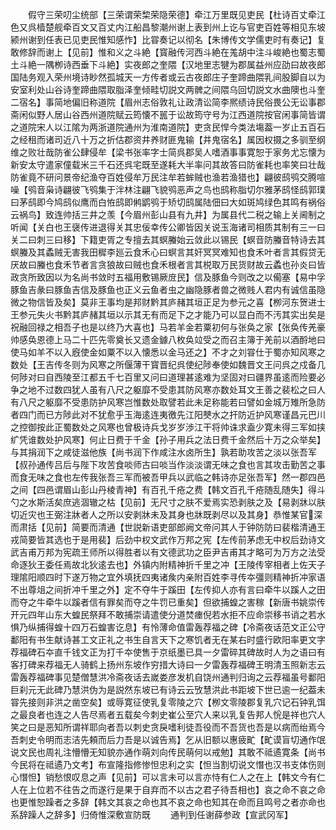 <!-- { "loadSidebar": true } -->
　　假守三荣叨尘统部【三荣谓荣棃荣隐荣德】牵江万里既见吏民【杜诗百丈牵江色又呉樯楚舰牵百文又百丈内江船昌黎潮州谢上表到州上讫与官吏百姓等相见东坡颍州谢到任表已见吏民惟知感怍】比甞奏记以彻名【朱博传文学儒吏时有奏记】复敢修辞而谢上【见前】惟和义之斗絶【寳融传河西斗絶在羗胡中注斗峻絶也蜀志蜀土斗絶一隅栁诗西垂下斗絶】实夜郎之奎隈【汉地里志犍为郡属益州应劭曰故夜郎国陆务观入荣州境诗眇然孤城天一方传者或云古夜郎庄子奎蹄曲隈乳间股脚自以为安室利处山谷诗奎蹄曲隈取脂泽奎倾畦切説文两髀之间隈乌回切説文水曲隩也斗奎二宿名】事简地偏旧称道院【眉州志俗敦礼让政清讼简李熈绩诗民俗畏公无讼事郡斋闲似野人居山谷西州道院赋云筠懐不嚚于讼故筠守号为江西道院按官闲事简皆谓之道院宋人以江隂为两浙道院通州为淮南道院】吏贪民悍今类法塲葢一岁止五百石之经租而诸司近八十万之折估郡资井养财匪鬼输【井鬼宿名】属因权摄之多驯至纲维之败壮哉防雀公肆侵牟【梁书张率字士简呉郡吴人嗜酒事事寛恕于家务尤忘懐为新安太守遣家僮载米三千石还呉宅既至遂耗大半率问其故答曰防雀耗也率笑曰壮哉防雀竟不研问景帝纪渔夺百姓侵牟万民注牟若蛑贼也渔若渔猎也】翩彼鸱鸮交腾喧噪【鸮音枭诗翩彼飞鸮集于泮林注翩飞貌鸮恶声之鸟也鸱称脂切尔雅茅鸱怪鸱郭璞曰茅鸱即今鸠鸱似鹰而白恠鸱即鸺鹠鸮于矫切鸱属陆佃曰大如斑鸠绿色其鸣有祸俗云祸鸟】致连帅括三井之羡【今眉州彭山县有九井】为属县代二税之输上关阃制之听闻【关白也王襃传进退得关其忠佞幸传公卿皆因关说玉海诸司相质其制有三一曰关二曰刺三曰移】下籍吏胥之专擅去其螟螣始云敛此以锡民【螟音防螣音特诗去其螟螣及其蟊贼无害我田穉李廵云食禾心曰螟言其奸冥冥难知也食禾叶者言其假贷无厌故曰螣也食禾节者言贪狼故曰贼也食禾根者言其棁取万民货财故云蟊也孙炎曰皆政贪所致因以为名尚书敛时五福用敷锡厥庻民】信及豚鱼今则改之以僃塞【易中孚豚鱼吉彖曰豚鱼吉信及豚鱼也正义云鱼者虫之幽隐豚者兽之微贱人君内有诚信虽隐微之物信皆及矣】莫非王事均是邦财黔其庐赭其垣正足为参元之喜【栁河东贺进士王参元失火书黔其庐赭其垣以示其无有而足下之才能乃可以显白而不汚其实出矣是祝融回禄之相吾子也是以终乃大喜也】马若羊金若粟初何与张奂之家【张奂传羌豪帅感奂恩德上马二十匹先零奠长又遗金鐻八枚奂竝受之而召主簿于羌前以酒酹地曰使马如羊不以入廐使金如粟不以入懐悉以金马还之】不才之刘甞仕于蜀亦知风寒之数处【王吉传冬则为风寒之所偃薄干寳晋纪呉使纪陟奉使如魏晋文王问呉之戍备几何陟对曰自西陵至江都五千七百里又问曰道理甚逺难为坚固对曰疆界虽逺而险要必争之地不过数四犹人虽有八尺之躯靡不受患其防风寒亦数处耳文王善之裴松之曰人有八尺之躯靡不受患防护风寒岂惟数处取譬若此未足称能若曰譬如金城万雉所急防者四门而已方陟此对不犹愈乎玉海逺连夷徼先江阳僰水之扞防近护风寒谨昌元巴川之控御按此正蜀数处之风寒也曾极诗兵戈岁岁渉江干将帅诛求盍少寛未得三军如挟纩凭谁数处护风寒】何止日费于千金【孙子用兵之法日费千金然后十万之众举矣】与其捐润下之咸徒滋他族【尚书润下作咸注水卤所生】孰若助攻苦之淡以张吾军【叔孙通传吕后与陛下攻苦食啖师古曰啖当作淡淡谓无味之食也言其攻击勤苦之事而食无味之食也左传我张吾三军而被吾甲兵以武临之韩诗亦足张吾军】然一郡四邑之间【四邑谓眉山彭山丹棱青神】有百孔千疮之费【韩文百孔千疮随乱随失】得斗勺之水斯活矣庶逃涸辙之枯【见前】无尺寸之肤不爱焉实恐剥肤之及【易剥牀以肤切近灾也王弼注牀者人之所以安剥牀未及其身也牀既剥尽以及其身】恭惟某官深而肃括【见前】简要而清通【世説新语吏部郎阙文帝问其人于钟防防曰裴楷清通王戎简要皆其选也于是用裴】后劲中权文武作万邦之宪【左传前茅虑无中权后劲诗文武吉甫万邦为宪疏王师所以得胜者以有文德武功之臣尹吉甫其才略可为万方之法受命逐狄王委任焉故北狄逺去也】外镇内附精神折千里之冲【王陵传宰相者上佐天子理隂阳顺四时下遂万物之宜外填抚四夷诸矦内亲附百姓李寻传夲彊则精神折冲家语不出尊俎之间折冲千里之外】定不夺牛于蹊田【左传抑人亦有言曰牵牛以蹊人之田而夺之牛牵牛以蹊者信有罪矣而夺之牛罚已重矣】但欲捕蝗之害稼【新唐书姚崇传开元四年山东大蝗民祭拜不敢捕崇请遣使分道焚瘗倪若水拒不应命崇移书诮之若水惧乃纵捕得蝗十四万石蝗害讫息】有怜薄命值雷轰荐福之碑【冷斋夜话范文正公守鄱阳有书生献诗甚工文正礼之书生自言天下之寒饥者无在某右时盛行欧阳率更文字荐福碑石夲直千钱文正为打千夲使售于京纸墨已具一夕雷碎其碑故时人为之语曰有客打碑来荐福无人骑鹤上扬州东坡作穷措大诗曰一夕雷轰荐福碑王明清玉照新志云雷轰荐福碑事见楚僧慧洪冷斋夜话去嵗娄彦发机自饶州通判归询之云荐福虽号鄱阳巨刹元无此碑乃慧洪伪为是説然东坡已有诗云云攷慧洪此书距坡下世已逾一纪葢未甞先接则非洪之凿空矣】或辱寛征使乳复零陵之穴【栁文零陵郡复乳穴记石钟乳饵之最良者也连之人告尽焉者五载矣今刺史崔公至穴人来以乳复告邦人恱是祥也穴人笑之曰是恶知所谓祥耶向者吾以刺史贪戾嗜利徒吾役而不吾货也吾是以病而绐焉今吾刺史令明而志洁先頼而后力吾是以诚告焉】乞从旧额以惠疲甿【甿谟盲切通作氓说文民也周礼注懵懵无知貌亦通作萌刘向传民萌何以戒勉】其敢不祗遹寛条【尚书今民将在祗遹乃文考】布宣隆指修惨怛忠利之实【怛当割切说文憯也汉书支体伤则心憯怛】销愁恨叹息之声【见前】可以言未可以言亦恃有仁人之在上【韩文今有仁人在上位若不往告之而遂行是果于自弃而不以古之君子待吾相也】哀之命不哀之命也更惟恕躁者之多辞【韩文其哀之命也其不哀之命也知其在命而且鸣号之者亦命也系辞躁人之辞多】归倚惟深敷宣防既
　　通判到任谢薛参政【宣武冈军】
